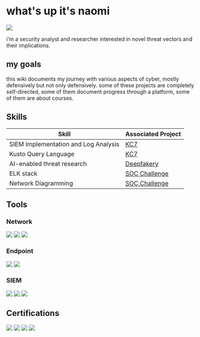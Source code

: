 # what's up it's naomi
<a href="https://linkedin.com/in/naomi-a-jackson"><img src="https://img.shields.io/badge/-LinkedIn-0072b1?&style=for-the-badge&logo=linkedin&logoColor=white" /></a>

i'm a security analyst and researcher interested in novel threat vectors and their implications.

## my goals
this wiki documents my journey with various aspects of cyber, mostly defensively but not only defensively. some of these projects are completely self-directed, some of them document progress through a platform, some of them are about courses. 

## Skills

| Skill                                         | Associated Project         |
|-----------------------------------------------|----------------------------|
| SIEM Implementation and Log Analysis          | <a href="https://github.com/nalthea/nalthea/wiki/KQL">KC7</a>|
| Kusto Query Language | <a href="https://github.com/nalthea/nalthea/wiki/KQL">KC7</a>|
| AI-enabled threat research | <a href="https://github.com/nalthea/nalthea/wiki/blogging#dont-fear-the-deepfake">Deepfakery</a>|
| ELK stack | <a href="https://github.com/nalthea/nalthea/wiki/MyDFIR-30%E2%80%90day-SOC-Challenge">SOC Challenge</a>|
| Network Diagramming | <a href="https://github.com/nalthea/nalthea/wiki/MyDFIR-30%E2%80%90day-SOC-Challenge">SOC Challenge</a>|

## Tools

### Network
<div>
    <img src="https://img.shields.io/badge/-Wireshark-1679A7?&style=for-the-badge&logo=Wireshark&logoColor=white" />
    <img src="https://img.shields.io/badge/-Squid_Proxy-005571?&style=for-the-badge&logo=Squid&logoColor=white" />
    <img src="https://img.shields.io/badge/-Zeek-777BB4?&style=for-the-badge&logo=Zeek&logoColor=white" />
</div>


### Endpoint
<div>
    <img src="https://img.shields.io/badge/-Microsoft_Defender_for_Endpoint-00A4EF?&style=for-the-badge&logo=Microsoft&logoColor=white" />
    <img src="https://img.shields.io/badge/-Hayabusa-4B275F?&style=for-the-badge&logo=Hayabusa&logoColor=white" />
</div>

### SIEM
<div>
    <img src="https://img.shields.io/badge/-Wazuh-5C88C6?&style=for-the-badge&logo=Wazuh&logoColor=white" />
    <img src="https://img.shields.io/badge/-Splunk-000000?&style=for-the-badge&logo=Splunk&logoColor=white" />
    <img src="https://img.shields.io/badge/-Elastic-005571?&style=for-the-badge&logo=Elastic&logoColor=white" />
</div>

## Certifications
<div>
    <img src="https://img.shields.io/badge/-GIAC%20GFACT-4B8BBE?&style=for-the-badge&logo=GIAC&logoColor=white" />
    <img src="https://img.shields.io/badge/-GIAC%20GSEC-306998?&style=for-the-badge&logo=GIAC&logoColor=white" />
    <img src="https://img.shields.io/badge/-GIAC%20GCIH-FFD700?&style=for-the-badge&logo=GIAC&logoColor=white" />
    <img src="https://img.shields.io/badge/-ISC2%20CC-00AAFF?&style=for-the-badge&logo=ISC2&logoColor=white" />
</div>




